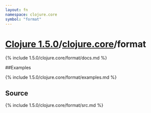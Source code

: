 ```yaml
---
layout: fn
namespace: clojure.core
symbol: "format"
---
```


# [Clojure 1.5.0](../../)/[clojure.core](../)/format

{% include 1.5.0/clojure.core/format/docs.md %}

##Examples

{% include 1.5.0/clojure.core/format/examples.md %}
## Source
{% include 1.5.0/clojure.core/format/src.md %}

